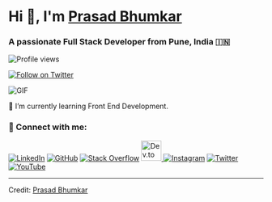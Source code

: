 # Hi 👋, I'm [Prasad Bhumkar](https://Prasad-Bhumkar.github.io/Me.io/)

### A passionate Full Stack Developer from Pune, India 🇮🇳

![Profile views](https://komarev.com/ghpvc/?username=Prasad-Bhumkar&label=Profile%20views&color=0e75b6&style=flat)

[![Follow on Twitter](https://img.shields.io/twitter/follow/Prasad_Bhumkar?logo=twitter&style=for-the-badge)](https://www.instagram.com/prasad.bhumkar_official/)

![GIF](https://media.giphy.com/media/SWoSkN6DxTszqIKEqv/giphy.gif)

🌱 I’m currently learning Front End Development.

### 🤝 Connect with me:

[![LinkedIn](https://img.icons8.com/doodle/40/000000/linkedin--v2.png)](https://www.linkedin.com/in/)
[![GitHub](https://img.icons8.com/doodle/40/000000/github--v1.png)](https://github.com/Prasad-Bhumkar)
[![Stack Overflow](https://img.icons8.com/external-tal-revivo-color-tal-revivo/40/000000/external-stack-overflow-is-a-question-and-answer-site-for-professional-logo-color-tal-revivo.png)](https://stackoverflow.com/users/27444090/prasad-bhumkar)
<a href="https://dev.to/prasad_bhumkar_f4e5cf4f5a" target="_blank">
    <img src="https://img.icons8.com/?size=100&id=Sf2NuZRCVuaE&format=png&color=000000" width="40" height="40" alt="Dev.to"/>
</a>
[![Instagram](https://img.icons8.com/doodle/40/000000/instagram-new--v2.png)](https://www.instagram.com/prasad.bhumkar_official/)
[![Twitter](https://img.icons8.com/doodle/1x/twitter-squared--v2.png)](https://twitter.com/@bhumkar_pr89871)
[![YouTube](https://img.icons8.com/doodle/1x/youtube--v2.png)](https://www.youtube.com/@youtubemafia9893?sub_confirmation=1)

---

Credit: [Prasad Bhumkar](https://github.com/Prasad-Bhumkar)
